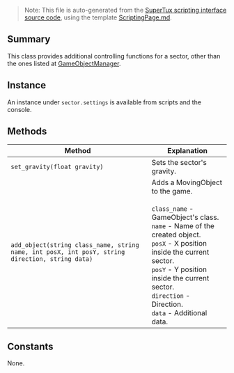 > Note: This file is auto-generated from the [SuperTux scripting interface source code](https://github.com/SuperTux/supertux/tree/master/src/scripting), using the template [ScriptingPage.md](https://github.com/SuperTux/wiki/tree/master/templates/ScriptingPage.md).

Summary
-------

This class provides additional controlling functions for a sector, other than the ones listed at [GameObjectManager](https://github.com/SuperTux/supertux/wiki/ScriptingGameObjectManager).

Instance
--------

An instance under `sector.settings` is available from scripts and the console. 

Methods
-------

Method | Explanation
-------|-------
`set_gravity(float gravity)` | Sets the sector's gravity. 
`add_object(string class_name, string name, int posX, int posY, string direction, string data)` | Adds a MovingObject to the game. <br /><br /> `class_name` - GameObject's class. <br /> `name` - Name of the created object. <br /> `posX` - X position inside the current sector. <br /> `posY` - Y position inside the current sector. <br /> `direction` - Direction. <br /> `data` - Additional data. 


Constants
---------

None.
